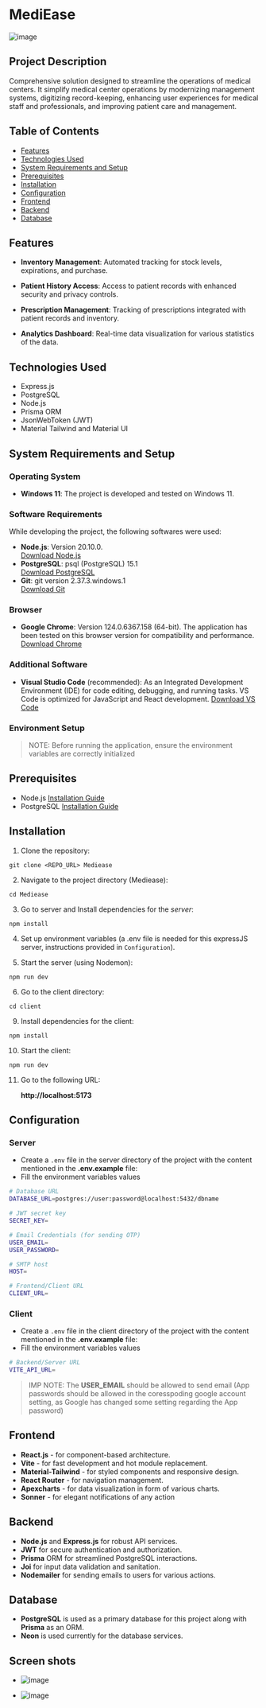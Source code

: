 # MediEase

![image](https://github.com/keshav-04/MediEase/assets/112396029/2c513b81-8d07-4f73-b32b-a61d735b2d7d)

## Project Description

Comprehensive solution designed to streamline the operations of medical centers. It simplify medical center operations by modernizing management systems, digitizing record-keeping, enhancing user experiences for medical staff and professionals, and improving patient care and management.

## Table of Contents

- [Features](#features)
- [Technologies Used](#technologies-used)
- [System Requirements and Setup](#system-requirements-and-setup)
- [Prerequisites](#prerequisites)
- [Installation](#installation)
- [Configuration](#configuration)
- [Frontend](#frontend)
- [Backend](#backend)
- [Database](#database)

## Features

- **Inventory Management**: Automated tracking for stock levels, expirations, and purchase.
  
- **Patient History Access**: Access to patient records with enhanced security and privacy controls.

- **Prescription Management**: Tracking of prescriptions integrated with patient records and inventory.

- **Analytics Dashboard**: Real-time data visualization for various statistics of the data.

## Technologies Used

- Express.js
- PostgreSQL
- Node.js
- Prisma ORM
- JsonWebToken (JWT)
- Material Tailwind and Material UI

## System Requirements and Setup

### Operating System

- **Windows 11**: The project is developed and tested on Windows 11.

### Software Requirements

While developing the project, the following softwares were used:

- **Node.js**: Version 20.10.0.   
[Download Node.js](https://nodejs.org/)
- **PostgreSQL**: psql (PostgreSQL) 15.1   
[Download PostgreSQL](https://www.postgresql.org/download/)
- **Git**: git version 2.37.3.windows.1  
[Download Git](https://git-scm.com/downloads)

### Browser

- **Google Chrome**: Version 124.0.6367.158 (64-bit). The application has been tested on this browser version for compatibility and performance. [Download Chrome](https://www.google.com/chrome/)

### Additional Software

- **Visual Studio Code** (recommended): As an Integrated Development Environment (IDE) for code editing, debugging, and running tasks. VS Code is optimized for JavaScript and React development. [Download VS Code](https://code.visualstudio.com/)

### Environment Setup

> NOTE: Before running the application, ensure the environment variables are correctly initialized


## Prerequisites

- Node.js [Installation Guide](https://nodejs.org/)
- PostgreSQL [Installation Guide](https://www.postgresql.org/download/)

## Installation

1. Clone the repository:

```
git clone <REPO_URL> Mediease
```

2. Navigate to the project directory (Mediease):

```
cd Mediease
```

3. Go to server and Install dependencies for the _server_:

```
npm install
```

4. Set up environment variables (a .env file is needed for this expressJS server, instructions provided in `Configuration`).

5. Start the server (using Nodemon):

```
npm run dev
```

6. Go to the client directory:

```
cd client
```

9. Install dependencies for the client:

```
npm install
```

10. Start the client:

```
npm run dev
```

11. Go to the following URL:

    **http://localhost:5173**

## Configuration

### Server
- Create a `.env` file in the server directory of the project with the content mentioned in the **.env.example** file:
- Fill the environment variables values

```bash
# Database URL
DATABASE_URL=postgres://user:password@localhost:5432/dbname

# JWT secret key
SECRET_KEY=

# Email Credentials (for sending OTP)
USER_EMAIL=
USER_PASSWORD=

# SMTP host 
HOST=

# Frontend/Client URL
CLIENT_URL=
```

### Client
- Create a `.env` file in the client directory of the project with the content mentioned in the **.env.example** file:
- Fill the environment variables values

```bash
# Backend/Server URL
VITE_API_URL=
```

> IMP NOTE: The **USER_EMAIL** should be allowed to send email (App passwords should be allowed in the coresspoding google account setting, as Google has changed some setting regarding the App password)

## Frontend

- **React.js** - for component-based architecture.
- **Vite** - for fast development and hot module replacement.
- **Material-Tailwind** - for styled components and responsive design.
- **React Router** - for navigation management.
- **Apexcharts** - for data visualization in form of various charts. 
- **Sonner** - for elegant notifications of any action 

## Backend

- **Node.js** and **Express.js** for robust API services.
- **JWT** for secure authentication and authorization.
- **Prisma** ORM for streamlined PostgreSQL interactions.
- **Joi** for input data validation and sanitation.
- **Nodemailer** for sending emails to users for various actions.

## Database

- **PostgreSQL** is used as a primary database for this project along with **Prisma** as an ORM.  
- **Neon** is used currently for the database services.

## Screen shots

- ![image](https://github.com/keshav-04/MediEase/assets/112396029/2c513b81-8d07-4f73-b32b-a61d735b2d7d)
  
- ![image](https://github.com/keshav-04/MediEase/assets/112396029/315d2c89-1680-412f-8601-76ccf9a815c3)


